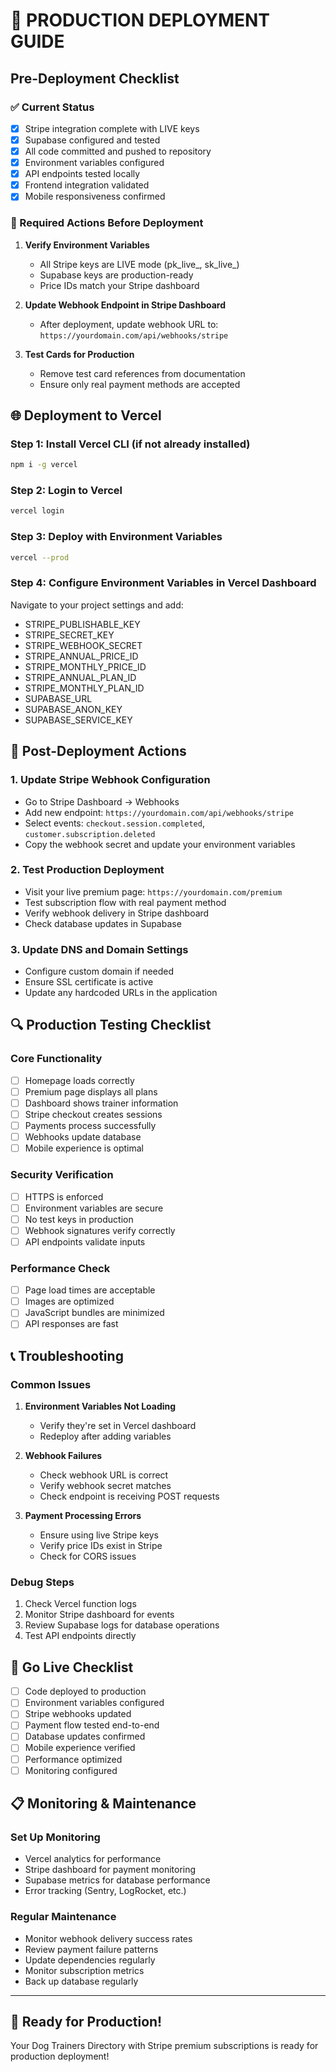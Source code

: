 # 🚀 PRODUCTION DEPLOYMENT GUIDE

## Pre-Deployment Checklist

### ✅ Current Status
- [x] Stripe integration complete with LIVE keys
- [x] Supabase configured and tested
- [x] All code committed and pushed to repository
- [x] Environment variables configured
- [x] API endpoints tested locally
- [x] Frontend integration validated
- [x] Mobile responsiveness confirmed

### 🔧 Required Actions Before Deployment

1. **Verify Environment Variables**
   - All Stripe keys are LIVE mode (pk_live_, sk_live_)
   - Supabase keys are production-ready
   - Price IDs match your Stripe dashboard

2. **Update Webhook Endpoint in Stripe Dashboard**
   - After deployment, update webhook URL to: `https://yourdomain.com/api/webhooks/stripe`

3. **Test Cards for Production**
   - Remove test card references from documentation
   - Ensure only real payment methods are accepted

## 🌐 Deployment to Vercel

### Step 1: Install Vercel CLI (if not already installed)
```bash
npm i -g vercel
```

### Step 2: Login to Vercel
```bash
vercel login
```

### Step 3: Deploy with Environment Variables
```bash
vercel --prod
```

### Step 4: Configure Environment Variables in Vercel Dashboard
Navigate to your project settings and add:
- STRIPE_PUBLISHABLE_KEY
- STRIPE_SECRET_KEY  
- STRIPE_WEBHOOK_SECRET
- STRIPE_ANNUAL_PRICE_ID
- STRIPE_MONTHLY_PRICE_ID
- STRIPE_ANNUAL_PLAN_ID
- STRIPE_MONTHLY_PLAN_ID
- SUPABASE_URL
- SUPABASE_ANON_KEY
- SUPABASE_SERVICE_KEY

## 🎯 Post-Deployment Actions

### 1. Update Stripe Webhook Configuration
- Go to Stripe Dashboard → Webhooks
- Add new endpoint: `https://yourdomain.com/api/webhooks/stripe`
- Select events: `checkout.session.completed`, `customer.subscription.deleted`
- Copy the webhook secret and update your environment variables

### 2. Test Production Deployment
- Visit your live premium page: `https://yourdomain.com/premium`
- Test subscription flow with real payment method
- Verify webhook delivery in Stripe dashboard
- Check database updates in Supabase

### 3. Update DNS and Domain Settings
- Configure custom domain if needed
- Ensure SSL certificate is active
- Update any hardcoded URLs in the application

## 🔍 Production Testing Checklist

### Core Functionality
- [ ] Homepage loads correctly
- [ ] Premium page displays all plans
- [ ] Dashboard shows trainer information
- [ ] Stripe checkout creates sessions
- [ ] Payments process successfully
- [ ] Webhooks update database
- [ ] Mobile experience is optimal

### Security Verification
- [ ] HTTPS is enforced
- [ ] Environment variables are secure
- [ ] No test keys in production
- [ ] Webhook signatures verify correctly
- [ ] API endpoints validate inputs

### Performance Check
- [ ] Page load times are acceptable
- [ ] Images are optimized
- [ ] JavaScript bundles are minimized
- [ ] API responses are fast

## 📞 Troubleshooting

### Common Issues
1. **Environment Variables Not Loading**
   - Verify they're set in Vercel dashboard
   - Redeploy after adding variables

2. **Webhook Failures**
   - Check webhook URL is correct
   - Verify webhook secret matches
   - Check endpoint is receiving POST requests

3. **Payment Processing Errors**
   - Ensure using live Stripe keys
   - Verify price IDs exist in Stripe
   - Check for CORS issues

### Debug Steps
1. Check Vercel function logs
2. Monitor Stripe dashboard for events
3. Review Supabase logs for database operations
4. Test API endpoints directly

## 🎉 Go Live Checklist

- [ ] Code deployed to production
- [ ] Environment variables configured
- [ ] Stripe webhooks updated
- [ ] Payment flow tested end-to-end
- [ ] Database updates confirmed
- [ ] Mobile experience verified
- [ ] Performance optimized
- [ ] Monitoring configured

## 📋 Monitoring & Maintenance

### Set Up Monitoring
- Vercel analytics for performance
- Stripe dashboard for payment monitoring
- Supabase metrics for database performance
- Error tracking (Sentry, LogRocket, etc.)

### Regular Maintenance
- Monitor webhook delivery success rates
- Review payment failure patterns
- Update dependencies regularly
- Monitor subscription metrics
- Back up database regularly

---

## 🚀 Ready for Production!

Your Dog Trainers Directory with Stripe premium subscriptions is ready for production deployment!
